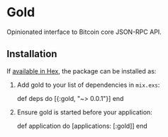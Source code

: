 # Gold

Opinionated interface to Bitcoin core JSON-RPC API.

## Installation

If [available in Hex](https://hex.pm/docs/publish), the package can be installed as:

  1. Add gold to your list of dependencies in `mix.exs`:

        def deps do
          [{:gold, "~> 0.0.1"}]
        end

  2. Ensure gold is started before your application:

        def application do
          [applications: [:gold]]
        end

